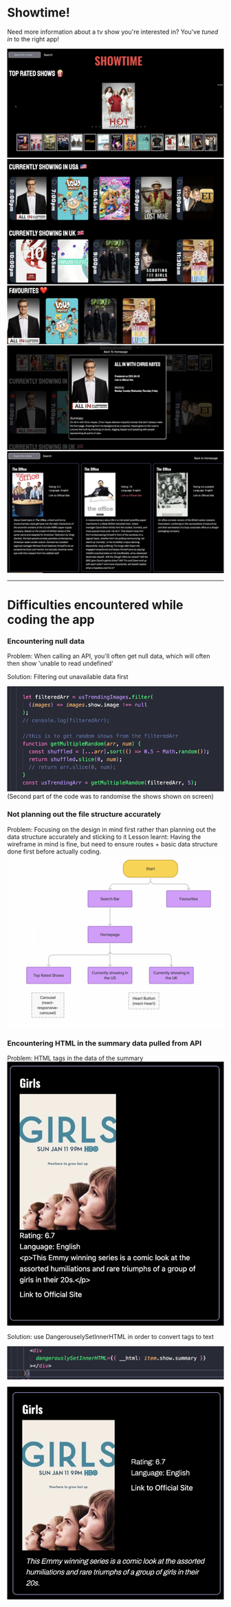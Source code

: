 # Showtime!

Need more information about a tv show you're interested in? You've _tuned in_ to the right app!

![Landing Page](/starter-code-base/screenshots/homepage1.png)
![Landing Page2](/starter-code-base/screenshots/homepage2.png)
![Favourites](/starter-code-base/screenshots/favourites.png)
![Modal](/starter-code-base/screenshots/modal.png)
![Results](/starter-code-base/screenshots/results.png)

---

# Difficulties encountered while coding the app

### Encountering null data
Problem: When calling an API, you'll often get null data, which will often then show 'unable to read undefined'

Solution: Filtering out unavailable data first

![filter](/starter-code-base/screenshots/filter.png)
(Second part of the code was to randomise the shows shown on screen)

### Not planning out the file structure accurately 
Problem: Focusing on the design in mind first rather than planning out the data structure accurately and sticking to it 
Lesson learnt: Having the wireframe in mind is fine, but need to ensure routes + basic data structure done first before actually coding. 
![file](/starter-code-base/screenshots/wireframe.png)

### Encountering HTML in the summary data pulled from API
Problem: HTML tags in the data of the summary 
![prior](/starter-code-base/screenshots/priorToDanger.png)

Solution: use DangerouselySetInnerHTML in order to convert tags to text 

![danger](/starter-code-base/screenshots/dangerouslySet.png)

![after](/starter-code-base/screenshots/afterDanger.png)

